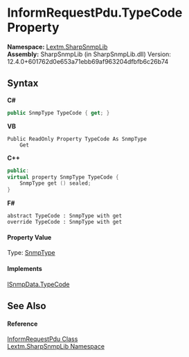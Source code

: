 # InformRequestPdu.TypeCode Property 
 

**Namespace:**&nbsp;<a href="N_Lextm_SharpSnmpLib">Lextm.SharpSnmpLib</a><br />**Assembly:**&nbsp;SharpSnmpLib (in SharpSnmpLib.dll) Version: 12.4.0+601762d0e653a71ebb69af963204dfbfb6c26b74

## Syntax

**C#**<br />
``` C#
public SnmpType TypeCode { get; }
```

**VB**<br />
``` VB
Public ReadOnly Property TypeCode As SnmpType
	Get
```

**C++**<br />
``` C++
public:
virtual property SnmpType TypeCode {
	SnmpType get () sealed;
}
```

**F#**<br />
``` F#
abstract TypeCode : SnmpType with get
override TypeCode : SnmpType with get
```


#### Property Value
Type: <a href="T_Lextm_SharpSnmpLib_SnmpType">SnmpType</a>

#### Implements
<a href="P_Lextm_SharpSnmpLib_ISnmpData_TypeCode">ISnmpData.TypeCode</a><br />

## See Also


#### Reference
<a href="T_Lextm_SharpSnmpLib_InformRequestPdu">InformRequestPdu Class</a><br /><a href="N_Lextm_SharpSnmpLib">Lextm.SharpSnmpLib Namespace</a><br />